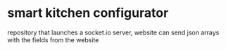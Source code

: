 # **smart kitchen configurator**

repository that launches a socket.io server, website can send json arrays with the fields from the website
